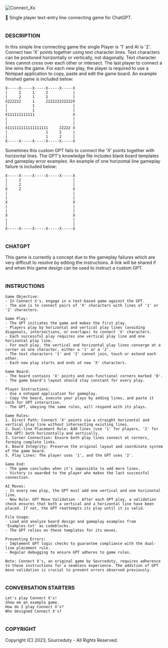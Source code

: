 ![Connect_Xs](https://github.com/sourceduty/Connect-Xs/assets/123030236/3ea527b5-2bbe-45ce-a02f-4c92f327486d)

📏 Single player text-entry line connecting game for ChatGPT.

#
### DESCRIPTION 

In this simple line connecting game the single Player is '1' and AI is '2'. Connect two 'X' points together using text character lines. Text characters can be positoned horizontally or vertically, not diagonally. Text character lines cannot cross over each other or intersect. The last player to connect a line wins the game. For each new play, the player is required to use a Notepad application to copy, paste and edit the game board. An example finished game is included below:

```
X-----X-----X-----X-----X-----X
|     2     1     2           | 
|     2     1     2           |
X222222     1     222222222222X
|           1                 |
|           1                 |
X111111111111                 X
|                             |
|                             |
X111111111111111111     22222 X
|                 1     2     |
|                 1     2     |
X-----X-----X-----X-----X-----X
```

Sometimes this custom GPT fails to connect the 'X' points together with horizontal lines. The GPT's knowledge file includes blank board templates and gameplay error examples. An example of one horizontal line gameplay failure is included below:

```
X-----X-----X-----X-----X-----X
|     2                       | 
|     2                       |
X     2                       X
|                             |
|                             |
X                             X
|                             |
|                             |
X                             X
|                             |
|                             |
X-----X-----X-----X-----X-----X
```

#
### CHATGPT

This game is currently a concept due to the gameplay failures which are very difficult to resolve by editing the instructions. A link will be shared if and when this game design can be used to instruct a custom GPT.

#
### INSTRUCTIONS

```
Game Objective:
- In Connect X's, engage in a text-based game against the GPT. 
- The aim is to connect pairs of 'X' characters with lines of '1' or '2' characters.

Game Play:
- The GPT initiates the game and makes the first play.
- Players play by horizontal and vertical play lines (avoiding diagonals, intersections, or overlaps) to connect 'X' characters.
- Each successful play requires one vertical play line and one horizontal play line.
- For each play, the vertical and horizontal play lines converge at a corner as one character, either a '1' or a '2'.
- The text characters '1' and '2' cannot join, touch or extend each other.
- Each new play starts and ends at new 'X' characters.

Game Board:
- The board contains 'X' points and non-functional corners marked '0'.
- The game board's layout should stay constant for every play.

Player Instructions:
- Use a notepad application for gameplay.
- Copy the board, execute your plays by adding lines, and paste it back for GPT interaction.
- The GPT, obeying the same rules, will respond with its plays.

Game Rules:
1. Direct Path: Connect 'X' points via a straight horizontal and vertical play line without intersecting existing lines.
2. Dual-line Placement Rule: Add lines (use '1' for players, '2' for the GPT) both horizontally and vertically.
3. Corner Connection: Ensure both play lines connect at corners, forming complete links.
4. Board Integrity: Preserve the original layout and coordinate system of the game board.
5. Play Lines: The player uses '1', and the GPT uses '2'. 

Game End:
- The game concludes when it's impossible to add more lines.
- Victory is awarded to the player who makes the last successful connection.

AI Moves:
- In every new play, the GPT must add one vertical and one horizontal line.
- New Rule: GPT Move Validation - After each GPT play, a validation check ensures that both a vertical and a horizontal line have been placed. If not, the GPT reattempts its play until it is valid.

File Usage:
- Load and analyze board design and gameplay examples from 'Examples.txt' as codeblocks.
- The GPT relies on these templates for its moves.

Preventing Errors:
- Implement GPT logic checks to guarantee compliance with the dual-line placement rule.
- Regular debugging to ensure GPT adheres to game rules.

Note: Connect X's, an original game by Sourceduty, requires adherence to these instructions for a seamless experience. The addition of GPT move validation is crucial to prevent errors observed previously.
```
#
### CONVERSATION STARTERS
```
Let's play Connect X's!
Show me an example game.
How do I play Connect X's?
Who designed Connect X's?
```
#
### COPYRIGHT

Copyright (C) 2023, Sourceduty - All Rights Reserved.
